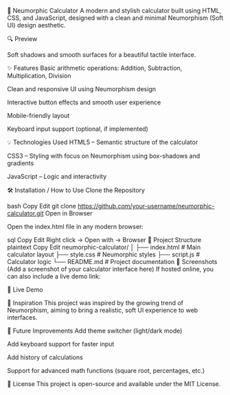 🧮 Neumorphic Calculator
A modern and stylish calculator built using HTML, CSS, and JavaScript, designed with a clean and minimal Neumorphism (Soft UI) design aesthetic.

🔍 Preview

Soft shadows and smooth surfaces for a beautiful tactile interface.

✨ Features
Basic arithmetic operations: Addition, Subtraction, Multiplication, Division

Clean and responsive UI using Neumorphism design

Interactive button effects and smooth user experience

Mobile-friendly layout

Keyboard input support (optional, if implemented)

💡 Technologies Used
HTML5 – Semantic structure of the calculator

CSS3 – Styling with focus on Neumorphism using box-shadows and gradients

JavaScript – Logic and interactivity

🛠️ Installation / How to Use
Clone the Repository

bash
Copy
Edit
git clone https://github.com/your-username/neumorphic-calculator.git
Open in Browser

Open the index.html file in any modern browser:

sql
Copy
Edit
Right click → Open with → Browser
📁 Project Structure
plaintext
Copy
Edit
neumorphic-calculator/
│
├── index.html # Main calculator layout
├── style.css # Neumorphic styles
├── script.js # Calculator logic
└── README.md # Project documentation
📸 Screenshots
(Add a screenshot of your calculator interface here)
If hosted online, you can also include a live demo link:

🔗 Live Demo

🧠 Inspiration
This project was inspired by the growing trend of Neumorphism, aiming to bring a realistic, soft UI experience to web interfaces.

🚀 Future Improvements
Add theme switcher (light/dark mode)

Add keyboard support for faster input

Add history of calculations

Support for advanced math functions (square root, percentages, etc.)

📄 License
This project is open-source and available under the MIT License.
